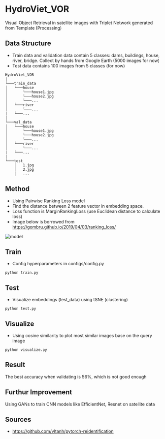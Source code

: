# HydroViet_VOR
Visual Object Retrieval in satellite images with Triplet Network generated from Template (Processing)


## Data Structure
- Train data and validation data contain 5 classes: dams, buildings, house, river, bridge. Collect by hands from Google Earth (5000 images for now)
- Test data contains 100 images from 5 classes (for now)

```
HydroViet_VOR
|
└───train_data
│   └───house
│       └───house1.jpg
│       └───house2.jpg
│       └───...
│   └───river
│       └───...
|   └───...
|
└───val_data
│   └───house
│       └───house1.jpg
│       └───house2.jpg
│       └───...
│   └───river
│       └───...
|   └───...
|
└───test
    │   1.jpg
    │   2.jpg
    |   ...
```

## Method
- Using Pairwise Ranking Loss model
- Find the distance between 2 feature vector in embedding space. 
- Loss function is MarginRankingLoss (use Euclidean distance to calculate loss)
- Image below is borrowed from https://gombru.github.io/2019/04/03/ranking_loss/


![model](https://i.imgur.com/pXZ2Shi.png)

## Train
- Config hyperparameters in configs/config.py

```
python train.py
```

## Test
- Visualize embeddings (test_data) using tSNE (clustering)

```
python test.py
```

## Visualize
- Using cosine similarity to plot most similar images base on the query image

```
python visualize.py
```

## Result
The best accuracy when validating is 56%, which is not good enough


## Furthur Improvement
Using GANs to train CNN models like EfficientNet, Resnet on satellite data


## Sources
- https://github.com/vltanh/pytorch-reidentification
